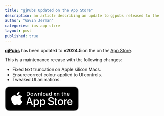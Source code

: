 ```yaml
---
title: "gjPubs Updated on the App Store"
description: an article describing an update to gjpubs released to the app store
author: "Gavin Jerman"
categories: ios app store
layout: post
published: true
---
```


[**gjPubs**](/gjPubs) has been updated to **v2024.5** on the on the [App Store](https://apps.apple.com/gb/app/gjice/id6475642254?platform=iphone).  


This is a maintenance release with the following changes:
- Fixed text truncation on Apple silicon Macs.
- Ensure correct colour applied to UI controls.
- Tweaked UI animations.

[![download](/images/Download_on_the_App_Store_Badge_US-UK_RGB_blk_092917.svg)](https://apps.apple.com/gb/app/gjice/id6475642254?platform=iphone)
